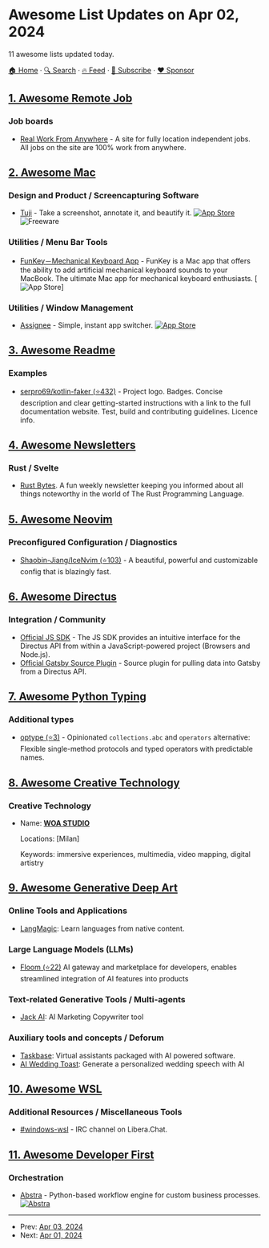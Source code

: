 # Awesome List Updates on Apr 02, 2024

11 awesome lists updated today.

[🏠 Home](/README.md) · [🔍 Search](https://www.trackawesomelist.com/search/) · [🔥 Feed](https://www.trackawesomelist.com/rss.xml) · [📮 Subscribe](https://trackawesomelist.us17.list-manage.com/subscribe?u=d2f0117aa829c83a63ec63c2f&id=36a103854c) · [❤️  Sponsor](https://github.com/sponsors/theowenyoung)



## [1. Awesome Remote Job](/content/lukasz-madon/awesome-remote-job/README.md)

### Job boards

*   [Real Work From Anywhere](https://www.realworkfromanywhere.com/) - A site for fully location independent jobs. All jobs on the site are 100% work from anywhere.

## [2. Awesome Mac](/content/jaywcjlove/awesome-mac/README.md)

### Design and Product / Screencapturing Software

*   [Tuji](https://tuji.app/) - Take a screenshot, annotate it, and beautify it. [![App Store](https://jaywcjlove.github.io/sb/ico/min-app-store.svg "App Store Software")](https://apps.apple.com/us/app/tuji/id6479216439) ![Freeware](https://jaywcjlove.github.io/sb/ico/min-free.svg "Freeware")

### Utilities / Menu Bar Tools

*   [FunKey－Mechanical Keyboard App](https://apps.apple.com/us/app/funkey-mechanical-keyboard-app/id6469420677) - FunKey is a Mac app that offers the ability to add artificial mechanical keyboard sounds to your MacBook. The ultimate Mac app for mechanical keyboard enthusiasts. \[![App Store](https://jaywcjlove.github.io/sb/ico/min-app-store.svg "App Store Software")]

### Utilities / Window Management

*   [Assignee](https://assignee.app) - Simple, instant app switcher. [![App Store](https://jaywcjlove.github.io/sb/ico/min-app-store.svg "App Store Software")](https://apps.apple.com/app/apple-store/id1491598904?pt=120234215\&ct=awesome-mac\&mt=8)

## [3. Awesome Readme](/content/matiassingers/awesome-readme/README.md)

### Examples

*   [serpro69/kotlin-faker (⭐432)](https://github.com/serpro69/kotlin-faker#readme) - Project logo. Badges. Concise description and clear getting-started instructions with a link to the full documentation website. Test, build and contributing guidelines. Licence info.

## [4. Awesome Newsletters](/content/zudochkin/awesome-newsletters/README.md)

### Rust / Svelte

*   [Rust Bytes](https://weeklyrust.substack.com/). A fun weekly newsletter keeping you informed about all things noteworthy in the world of The Rust Programming Language.

## [5. Awesome Neovim](/content/rockerBOO/awesome-neovim/README.md)

### Preconfigured Configuration / Diagnostics

*   [Shaobin-Jiang/IceNvim (⭐103)](https://github.com/Shaobin-Jiang/IceNvim) - A beautiful, powerful and customizable config that is blazingly fast.

## [6. Awesome Directus](/content/directus-community/awesome-directus/README.md)

### Integration / Community

*   [Official JS SDK](https://www.npmjs.com/package/@directus/sdk) - The JS SDK provides an intuitive interface for the Directus API from within a JavaScript-powered project (Browsers and Node.js).
*   [Official Gatsby Source Plugin](https://www.npmjs.com/package/@directus/gatsby-source-directus) - Source plugin for pulling data into Gatsby from a Directus API.

## [7. Awesome Python Typing](/content/typeddjango/awesome-python-typing/README.md)

### Additional types

*   [optype (⭐3)](https://github.com/jorenham/optype) - Opinionated `collections.abc` and `operators` alternative: Flexible single-method protocols and typed operators with predictable names.

## [8. Awesome Creative Technology](/content/j0hnm4r5/awesome-creative-technology/README.md)

### Creative Technology

- Name: [**WOA STUDIO**](https://www.woastudio.it/)

  Locations: \[Milan]

  Keywords: immersive experiences, multimedia, video mapping, digital artistry



## [9. Awesome Generative Deep Art](/content/filipecalegario/awesome-generative-deep-art/README.md)

### Online Tools and Applications

*   [LangMagic](https://easytolearn.io): Learn languages from native content.

### Large Language Models (LLMs)

*   [Floom (⭐22)](https://github.com/FloomAI/Floom) AI gateway and marketplace for developers, enables streamlined integration of AI features into products

### Text-related Generative Tools / Multi-agents

*   [Jack AI](https://www.usejackai.com): AI Marketing Copywriter tool

### Auxiliary tools and concepts / Deforum

*   [Taskbase](https://www.taskbase.co.uk): Virtual assistants packaged with AI powered software.
*   [AI Wedding Toast](https://aiweddingtoast.com): Generate a personalized wedding speech with AI

## [10. Awesome WSL](/content/sirredbeard/Awesome-WSL/README.md)

### Additional Resources / Miscellaneous Tools

*   [#windows-wsl](https://netsplit.de/channels/details.php?room=%23windows-wsl\&net=Libera.Chat) - IRC channel on Libera.Chat.

## [11. Awesome Developer First](/content/agamm/awesome-developer-first/README.md)

### Orchestration

*   [Abstra](http://abstra.io/) - Python-based workflow engine for custom business processes. [![Abstra](https://img.shields.io/github/stars/abstra-app/abstra-lib?style=flat-square\&logo=github\&labelColor=%230D1117\&color=%23161B22)](https://github.com/abstra-app/abstra-lib)

---

- Prev: [Apr 03, 2024](/content/2024/04/03/README.md)
- Next: [Apr 01, 2024](/content/2024/04/01/README.md)
